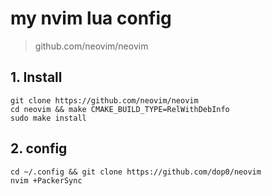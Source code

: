 # my nvim lua config
> github.com/neovim/neovim
## 1. Install
```
git clone https://github.com/neovim/neovim
cd neovim && make CMAKE_BUILD_TYPE=RelWithDebInfo
sudo make install
```
## 2. config
```
cd ~/.config && git clone https://github.com/dop0/neovim
nvim +PackerSync
```
